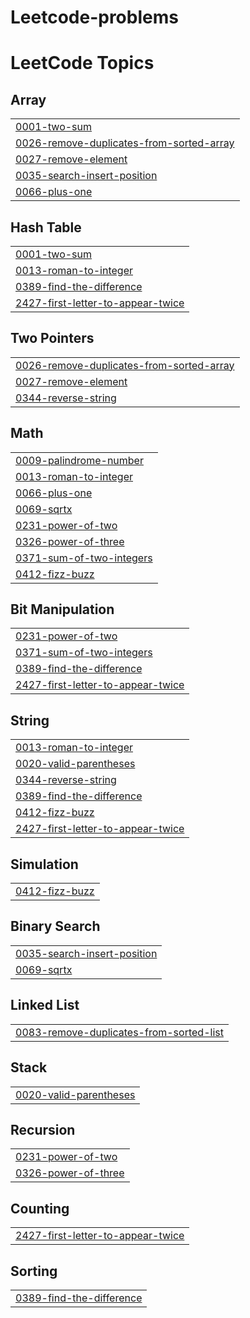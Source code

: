 # Leetcode-problems
<!---LeetCode Topics Start-->
# LeetCode Topics
## Array
|  |
| ------- |
| [0001-two-sum](https://github.com/akshaydeepakm44/Leetcode-problems/tree/master/0001-two-sum) |
| [0026-remove-duplicates-from-sorted-array](https://github.com/akshaydeepakm44/Leetcode-problems/tree/master/0026-remove-duplicates-from-sorted-array) |
| [0027-remove-element](https://github.com/akshaydeepakm44/Leetcode-problems/tree/master/0027-remove-element) |
| [0035-search-insert-position](https://github.com/akshaydeepakm44/Leetcode-problems/tree/master/0035-search-insert-position) |
| [0066-plus-one](https://github.com/akshaydeepakm44/Leetcode-problems/tree/master/0066-plus-one) |
## Hash Table
|  |
| ------- |
| [0001-two-sum](https://github.com/akshaydeepakm44/Leetcode-problems/tree/master/0001-two-sum) |
| [0013-roman-to-integer](https://github.com/akshaydeepakm44/Leetcode-problems/tree/master/0013-roman-to-integer) |
| [0389-find-the-difference](https://github.com/akshaydeepakm44/Leetcode-problems/tree/master/0389-find-the-difference) |
| [2427-first-letter-to-appear-twice](https://github.com/akshaydeepakm44/Leetcode-problems/tree/master/2427-first-letter-to-appear-twice) |
## Two Pointers
|  |
| ------- |
| [0026-remove-duplicates-from-sorted-array](https://github.com/akshaydeepakm44/Leetcode-problems/tree/master/0026-remove-duplicates-from-sorted-array) |
| [0027-remove-element](https://github.com/akshaydeepakm44/Leetcode-problems/tree/master/0027-remove-element) |
| [0344-reverse-string](https://github.com/akshaydeepakm44/Leetcode-problems/tree/master/0344-reverse-string) |
## Math
|  |
| ------- |
| [0009-palindrome-number](https://github.com/akshaydeepakm44/Leetcode-problems/tree/master/0009-palindrome-number) |
| [0013-roman-to-integer](https://github.com/akshaydeepakm44/Leetcode-problems/tree/master/0013-roman-to-integer) |
| [0066-plus-one](https://github.com/akshaydeepakm44/Leetcode-problems/tree/master/0066-plus-one) |
| [0069-sqrtx](https://github.com/akshaydeepakm44/Leetcode-problems/tree/master/0069-sqrtx) |
| [0231-power-of-two](https://github.com/akshaydeepakm44/Leetcode-problems/tree/master/0231-power-of-two) |
| [0326-power-of-three](https://github.com/akshaydeepakm44/Leetcode-problems/tree/master/0326-power-of-three) |
| [0371-sum-of-two-integers](https://github.com/akshaydeepakm44/Leetcode-problems/tree/master/0371-sum-of-two-integers) |
| [0412-fizz-buzz](https://github.com/akshaydeepakm44/Leetcode-problems/tree/master/0412-fizz-buzz) |
## Bit Manipulation
|  |
| ------- |
| [0231-power-of-two](https://github.com/akshaydeepakm44/Leetcode-problems/tree/master/0231-power-of-two) |
| [0371-sum-of-two-integers](https://github.com/akshaydeepakm44/Leetcode-problems/tree/master/0371-sum-of-two-integers) |
| [0389-find-the-difference](https://github.com/akshaydeepakm44/Leetcode-problems/tree/master/0389-find-the-difference) |
| [2427-first-letter-to-appear-twice](https://github.com/akshaydeepakm44/Leetcode-problems/tree/master/2427-first-letter-to-appear-twice) |
## String
|  |
| ------- |
| [0013-roman-to-integer](https://github.com/akshaydeepakm44/Leetcode-problems/tree/master/0013-roman-to-integer) |
| [0020-valid-parentheses](https://github.com/akshaydeepakm44/Leetcode-problems/tree/master/0020-valid-parentheses) |
| [0344-reverse-string](https://github.com/akshaydeepakm44/Leetcode-problems/tree/master/0344-reverse-string) |
| [0389-find-the-difference](https://github.com/akshaydeepakm44/Leetcode-problems/tree/master/0389-find-the-difference) |
| [0412-fizz-buzz](https://github.com/akshaydeepakm44/Leetcode-problems/tree/master/0412-fizz-buzz) |
| [2427-first-letter-to-appear-twice](https://github.com/akshaydeepakm44/Leetcode-problems/tree/master/2427-first-letter-to-appear-twice) |
## Simulation
|  |
| ------- |
| [0412-fizz-buzz](https://github.com/akshaydeepakm44/Leetcode-problems/tree/master/0412-fizz-buzz) |
## Binary Search
|  |
| ------- |
| [0035-search-insert-position](https://github.com/akshaydeepakm44/Leetcode-problems/tree/master/0035-search-insert-position) |
| [0069-sqrtx](https://github.com/akshaydeepakm44/Leetcode-problems/tree/master/0069-sqrtx) |
## Linked List
|  |
| ------- |
| [0083-remove-duplicates-from-sorted-list](https://github.com/akshaydeepakm44/Leetcode-problems/tree/master/0083-remove-duplicates-from-sorted-list) |
## Stack
|  |
| ------- |
| [0020-valid-parentheses](https://github.com/akshaydeepakm44/Leetcode-problems/tree/master/0020-valid-parentheses) |
## Recursion
|  |
| ------- |
| [0231-power-of-two](https://github.com/akshaydeepakm44/Leetcode-problems/tree/master/0231-power-of-two) |
| [0326-power-of-three](https://github.com/akshaydeepakm44/Leetcode-problems/tree/master/0326-power-of-three) |
## Counting
|  |
| ------- |
| [2427-first-letter-to-appear-twice](https://github.com/akshaydeepakm44/Leetcode-problems/tree/master/2427-first-letter-to-appear-twice) |
## Sorting
|  |
| ------- |
| [0389-find-the-difference](https://github.com/akshaydeepakm44/Leetcode-problems/tree/master/0389-find-the-difference) |
<!---LeetCode Topics End-->